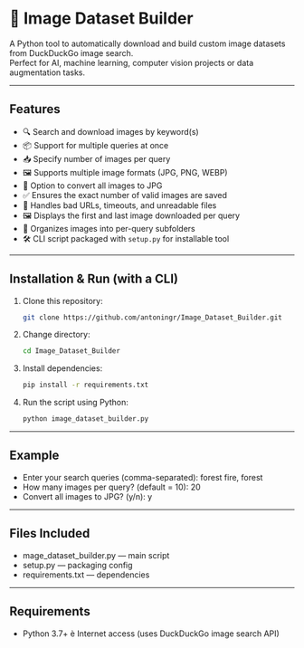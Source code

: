 # 🧠 Image Dataset Builder

A Python tool to automatically download and build custom image datasets from DuckDuckGo image search.  
Perfect for AI, machine learning, computer vision projects or data augmentation tasks.

---

## Features

- 🔍 Search and download images by keyword(s)
- 📦 Support for multiple queries at once
- 📥 Specify number of images per query
- 🖼️ Supports multiple image formats (JPG, PNG, WEBP)
- 🔄 Option to convert all images to JPG
- ✅ Ensures the exact number of valid images are saved
- 🧼 Handles bad URLs, timeouts, and unreadable files
- 🖼️ Displays the first and last image downloaded per query
- 📁 Organizes images into per-query subfolders
- 🛠️ CLI script packaged with `setup.py` for installable tool

---

## Installation & Run (with a CLI)

1. Clone this repository:
    ```bash
   git clone https://github.com/antoningr/Image_Dataset_Builder.git
    ```
2. Change directory:
    ```bash
    cd Image_Dataset_Builder
    ```

3. Install dependencies:
    ```bash
    pip install -r requirements.txt
    ```

4. Run the script using Python:
    ```bash
    python image_dataset_builder.py
    ```

---

## Example
- Enter your search queries (comma-separated): forest fire, forest
- How many images per query? (default = 10): 20
- Convert all images to JPG? (y/n): y

---

## Files Included
- mage_dataset_builder.py — main script
- setup.py — packaging config
- requirements.txt — dependencies

---

## Requirements
- Python 3.7+
è Internet access (uses DuckDuckGo image search API)